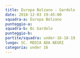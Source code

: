 ```yaml
---
title: Europa Bolzano - Gardolo
date: 2018-12-03 19:45:00
squadra-a: Europa Bolzano
punteggio-a: 
squadra-b: Bc Gardolo
punteggio-b: 
partite/squadra: under-16-18-19
luogo: SC. MEDIA ADA NEGRI
categoria: under 16
---
```

